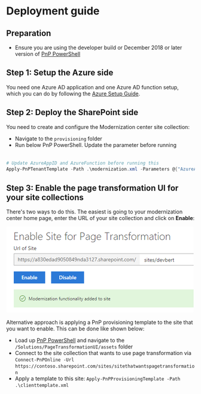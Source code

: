 # Deployment guide

## Preparation

- Ensure you are using the developer build or December 2018 or later version of [PnP PowerShell](https://docs.microsoft.com/en-us/powershell/sharepoint/sharepoint-pnp/sharepoint-pnp-cmdlets?view=sharepoint-ps)

## Step 1: Setup the Azure side

You need one Azure AD application and one Azure AD function setup, which you can do by following the [Azure Setup Guide](/Solutions/PageTransformationUI/docs/manual%20setup/modernization-ui-manual-azure.md).

## Step 2: Deploy the SharePoint side

You need to create and configure the Modernization center site collection:

- Navigate to the `provisioning` folder
- Run below PnP PowerShell. Update the parameter before running
  
```PowerShell

# Update AzureAppID and AzureFunction before running this
Apply-PnPTenantTemplate -Path .\modernization.xml -Parameters @{"AzureAppID"="79ad0500-1230-4f7a-a5bb-5e83ce9174f4";"AzureFunction"="https://contosomodernization.azurewebsites.net"}
```

## Step 3: Enable the page transformation UI for your site collections

There's two ways to do this. The easiest is going to your modernization center home page, enter the URL of your site collection and click on **Enable**:

![page transformator setup web part](/Solutions/PageTransformationUI/docs/images/enablepagetransformationwebpart.png)

Alternative approach is applying a PnP provisioning template to the site that you want to enable. This can be done like shown below:

- Load up [PnP PowerShell](http://aka.ms/sppnp-powershell) and navigate to the `/Solutions/PageTransformationUI/assets` folder
- Connect to the site collection that wants to use page transformation via `Connect-PnPOnline -Url https://contoso.sharepoint.com/sites/sitethatwantspagetransformation`
- Apply a template to this site: `Apply-PnPProvisioningTemplate -Path .\clienttemplate.xml`